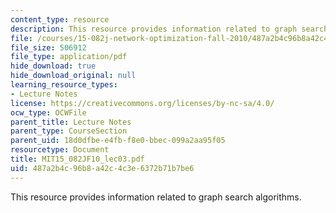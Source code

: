 ```yaml
---
content_type: resource
description: This resource provides information related to graph search algorithms.
file: /courses/15-082j-network-optimization-fall-2010/487a2b4c96b8a42c4c3e6372b71b7be6_MIT15_082JF10_lec03.pdf
file_size: 506912
file_type: application/pdf
hide_download: true
hide_download_original: null
learning_resource_types:
- Lecture Notes
license: https://creativecommons.org/licenses/by-nc-sa/4.0/
ocw_type: OCWFile
parent_title: Lecture Notes
parent_type: CourseSection
parent_uid: 18d0dfbe-e4fb-f8e0-bbec-099a2aa95f05
resourcetype: Document
title: MIT15_082JF10_lec03.pdf
uid: 487a2b4c-96b8-a42c-4c3e-6372b71b7be6
---
```

This resource provides information related to graph search algorithms.